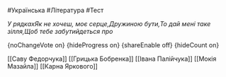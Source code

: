 #Українська #Література #Тест

*У рядкахЯк не хочеш, моє серце,Дружиною бути,То дай мені таке зілля,Щоб тебе забутийдеться про*

{noChangeVote on}
{hideProgress on}
{shareEnable off}
{hideCount on}

[[Саву Федорчука]]
[[Грицька Бобренка]]
[[Івана Палійчука]]
[[Мокія Мазайла]]
[[Карна Яркового]]
